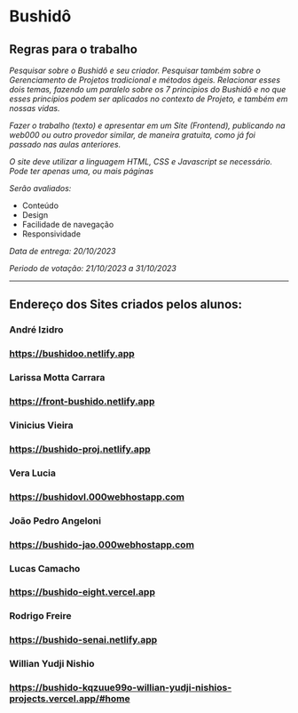# Bushidô

## Regras para o trabalho


_Pesquisar sobre o Bushidô e seu criador.
Pesquisar também sobre o Gerenciamento de Projetos tradicional e métodos ágeis.
Relacionar esses dois temas, fazendo um paralelo sobre os 7 principios do Bushidô e no que esses principios podem ser aplicados no contexto de Projeto, e também em nossas
vidas._

_Fazer o trabalho (texto) e apresentar em um Site (Frontend), publicando na web000 ou outro provedor similar, de maneira gratuita, como já foi passado nas aulas anteriores._

_O site deve utilizar a linguagem HTML, CSS e Javascript se necessário._
_Pode ter apenas uma, ou mais páginas_

_Serão avaliados:_ 

* Conteúdo
* Design
* Facilidade de navegação
* Responsividade

_Data de entrega: 20/10/2023_

_Periodo de votação: 21/10/2023 a 31/10/2023_

________________________

## Endereço dos Sites criados pelos alunos:

### André Izidro
### https://bushidoo.netlify.app

### Larissa Motta Carrara
### https://front-bushido.netlify.app

### Vinicius Vieira
### https://bushido-proj.netlify.app

### Vera Lucia
### https://bushidovl.000webhostapp.com

### João Pedro Angeloni
### https://bushido-jao.000webhostapp.com

### Lucas Camacho
### https://bushido-eight.vercel.app

### Rodrigo Freire
### https://bushido-senai.netlify.app

### Willian Yudji Nishio
### https://bushido-kqzuue99o-willian-yudji-nishios-projects.vercel.app/#home










